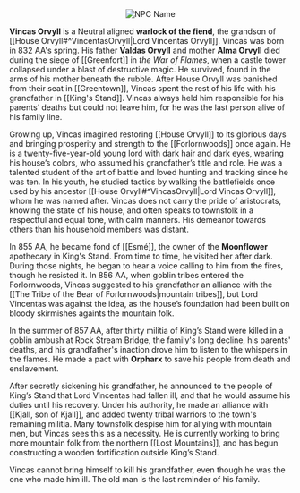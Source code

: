<div style="text-align: center;">
  <img src="Lord Vincas Orvyll.png" alt="NPC Name" style="max-width: 450px;">
</div>

**Vincas Orvyll** is a Neutral aligned **warlock of the fiend**, the grandson of [[House Orvyll#^VincentasOrvyll|Lord Vincentas Orvyll]]. Vincas was born in 832 AA's spring. His father **Valdas Orvyll** and mother **Alma Orvyll** died during the siege of [[Greenfort]] in _the War of Flames_, when a castle tower collapsed under a blast of destructive magic. He survived, found in the arms of his mother beneath the rubble. After House Orvyll was banished from their seat in [[Greentown]], Vincas spent the rest of his life with his grandfather in [[King's Stand]]. Vincas always held him responsible for his parents’ deaths but could not leave him, for he was the last person alive of his family line.

Growing up, Vincas imagined restoring [[House Orvyll]] to its glorious days and bringing prosperity and strength to the [[Forlornwoods]] once again. He is a twenty-five-year-old young lord with dark hair and dark eyes, wearing his house’s colors, who assumed his grandfather’s title and role. He was a talented student of the art of battle and loved hunting and tracking since he was ten. In his youth, he studied tactics by walking the battlefields once used by his ancestor [[House Orvyll#^VincasOrvyll|Lord Vincas Orvyll]], whom he was named after. Vincas does not carry the pride of aristocrats, knowing the state of his house, and often speaks to townsfolk in a respectful and equal tone, with calm manners. His demeanor towards others than his household members was distant.

In 855 AA, he became fond of [[Esmé]], the owner of the **Moonflower** apothecary in King's Stand. From time to time, he visited her after dark. During those nights, he began to hear a voice calling to him from the fires, though he resisted it. In 856 AA, when goblin tribes entered the Forlornwoods, Vincas suggested to his grandfather an alliance with the [[The Tribe of the Bear of Forlornwoods|mountain tribes]], but Lord Vincentas was against the idea, as the house’s foundation had been built on bloody skirmishes againts the mountain folk.

In the summer of 857 AA, after thirty militia of King’s Stand were killed in a goblin ambush at Rock Stream Bridge, the family's long decline, his parents' deaths, and his grandfather's inaction drove him to listen to the whispers in the flames. He made a pact with **Orpharx** to save his people from death and enslavement.

After secretly sickening his grandfather, he announced to the people of King’s Stand that Lord Vincentas had fallen ill, and that he would assume his duties until his recovery. Under his authority, he made an alliance with [[Kjall, son of Kjall]], and added twenty tribal warriors to the town's remaining militia. Many townsfolk despise him for allying with mountain men, but Vincas sees this as a necessity. He is currently working to bring more mountain folk from the northern [[Lost Mountains]], and has begun constructing a wooden fortification outside King’s Stand.

Vincas cannot bring himself to kill his grandfather, even though he was the one who made him ill. The old man is the last reminder of his family.